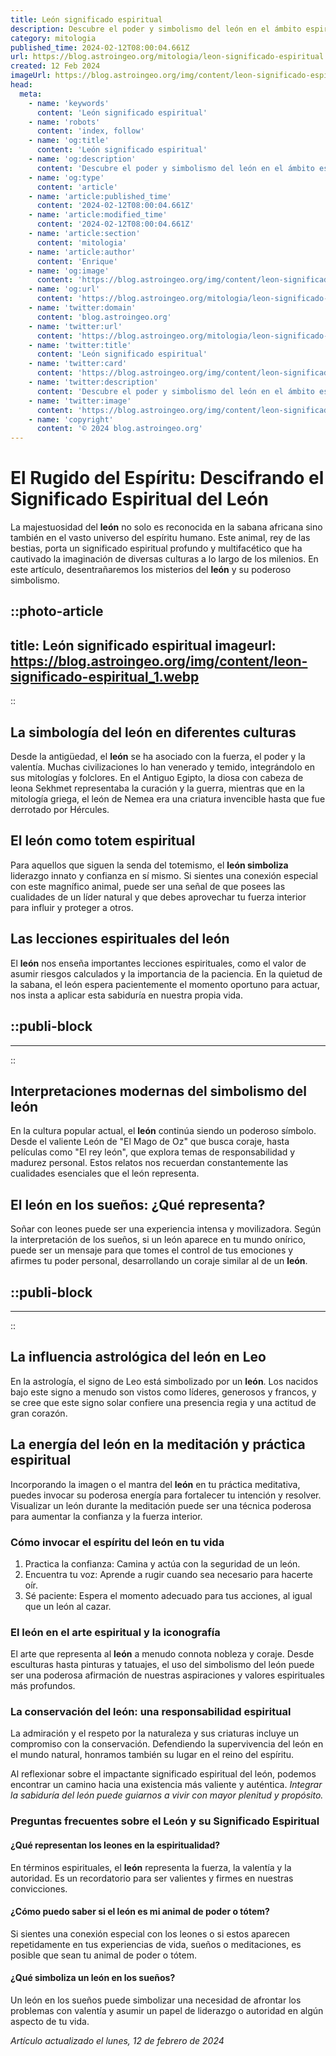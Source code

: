```yaml
---
title: León significado espiritual
description: Descubre el poder y simbolismo del león en el ámbito espiritual. Encuentra guía e inspiración en su majestuosidad y fuerza interior.
category: mitologia
published_time: 2024-02-12T08:00:04.661Z
url: https://blog.astroingeo.org/mitologia/leon-significado-espiritual
created: 12 Feb 2024
imageUrl: https://blog.astroingeo.org/img/content/leon-significado-espiritual_1.webp
head:
  meta:
    - name: 'keywords'
      content: 'León significado espiritual'
    - name: 'robots'
      content: 'index, follow'
    - name: 'og:title'
      content: 'León significado espiritual'
    - name: 'og:description'
      content: 'Descubre el poder y simbolismo del león en el ámbito espiritual. Encuentra guía e inspiración en su majestuosidad y fuerza interior.'
    - name: 'og:type'
      content: 'article'
    - name: 'article:published_time'
      content: '2024-02-12T08:00:04.661Z'
    - name: 'article:modified_time'
      content: '2024-02-12T08:00:04.661Z'
    - name: 'article:section'
      content: 'mitologia'
    - name: 'article:author'
      content: 'Enrique'
    - name: 'og:image'
      content: 'https://blog.astroingeo.org/img/content/leon-significado-espiritual_1.webp'
    - name: 'og:url'
      content: 'https://blog.astroingeo.org/mitologia/leon-significado-espiritual'
    - name: 'twitter:domain'
      content: 'blog.astroingeo.org'
    - name: 'twitter:url'
      content: 'https://blog.astroingeo.org/mitologia/leon-significado-espiritual'
    - name: 'twitter:title'
      content: 'León significado espiritual'
    - name: 'twitter:card'
      content: 'https://blog.astroingeo.org/img/content/leon-significado-espiritual_1.webp'
    - name: 'twitter:description'
      content: 'Descubre el poder y simbolismo del león en el ámbito espiritual. Encuentra guía e inspiración en su majestuosidad y fuerza interior.'
    - name: 'twitter:image'
      content: 'https://blog.astroingeo.org/img/content/leon-significado-espiritual_1.webp'
    - name: 'copyright'
      content: '© 2024 blog.astroingeo.org'
---
```

# El Rugido del Espíritu: Descifrando el Significado Espiritual del León

La majestuosidad del **león** no solo es reconocida en la sabana africana sino también en el vasto universo del espíritu humano. Este animal, rey de las bestias, porta un significado espiritual profundo y multifacético que ha cautivado la imaginación de diversas culturas a lo largo de los milenios. En este artículo, desentrañaremos los misterios del **león** y su poderoso simbolismo.


::photo-article
---
title: León significado espiritual
imageurl: https://blog.astroingeo.org/img/content/leon-significado-espiritual_1.webp
---
::



## La simbología del león en diferentes culturas

Desde la antigüedad, el **león** se ha asociado con la fuerza, el poder y la valentía. Muchas civilizaciones lo han venerado y temido, integrándolo en sus mitologías y folclores. En el Antiguo Egipto, la diosa con cabeza de leona Sekhmet representaba la curación y la guerra, mientras que en la mitología griega, el león de Nemea era una criatura invencible hasta que fue derrotado por Hércules.

## El león como totem espiritual

Para aquellos que siguen la senda del totemismo, el **león simboliza** liderazgo innato y confianza en sí mismo. Si sientes una conexión especial con este magnífico animal, puede ser una señal de que posees las cualidades de un líder natural y que debes aprovechar tu fuerza interior para influir y proteger a otros.

## Las lecciones espirituales del león

El **león** nos enseña importantes lecciones espirituales, como el valor de asumir riesgos calculados y la importancia de la paciencia. En la quietud de la sabana, el león espera pacientemente el momento oportuno para actuar, nos insta a aplicar esta sabiduría en nuestra propia vida.


  ::publi-block
  ---
  ---
  ::
  
  

## Interpretaciones modernas del simbolismo del león

En la cultura popular actual, el **león** continúa siendo un poderoso símbolo. Desde el valiente León de "El Mago de Oz" que busca coraje, hasta películas como "El rey león", que explora temas de responsabilidad y madurez personal. Estos relatos nos recuerdan constantemente las cualidades esenciales que el león representa.

## El león en los sueños: ¿Qué representa?

Soñar con leones puede ser una experiencia intensa y movilizadora. Según la interpretación de los sueños, si un león aparece en tu mundo onírico, puede ser un mensaje para que tomes el control de tus emociones y afirmes tu poder personal, desarrollando un coraje similar al de un **león**.


  ::publi-block
  ---
  ---
  ::
  
  

## La influencia astrológica del león en Leo

En la astrología, el signo de Leo está simbolizado por un **león**. Los nacidos bajo este signo a menudo son vistos como líderes, generosos y francos, y se cree que este signo solar confiere una presencia regia y una actitud de gran corazón. 

## La energía del león en la meditación y práctica espiritual

Incorporando la imagen o el mantra del **león** en tu práctica meditativa, puedes invocar su poderosa energía para fortalecer tu intención y resolver. Visualizar un león durante la meditación puede ser una técnica poderosa para aumentar la confianza y la fuerza interior.

### Cómo invocar el espíritu del león en tu vida

1. Practica la confianza: Camina y actúa con la seguridad de un león.
2. Encuentra tu voz: Aprende a rugir cuando sea necesario para hacerte oír.
3. Sé paciente: Espera el momento adecuado para tus acciones, al igual que un león al cazar.

### El león en el arte espiritual y la iconografía

El arte que representa al **león** a menudo connota nobleza y coraje. Desde esculturas hasta pinturas y tatuajes, el uso del simbolismo del león puede ser una poderosa afirmación de nuestras aspiraciones y valores espirituales más profundos.

### La conservación del león: una responsabilidad espiritual

La admiración y el respeto por la naturaleza y sus criaturas incluye un compromiso con la conservación. Defendiendo la supervivencia del león en el mundo natural, honramos también su lugar en el reino del espíritu.

Al reflexionar sobre el impactante significado espiritual del león, podemos encontrar un camino hacia una existencia más valiente y auténtica. *Integrar la sabiduría del león puede guiarnos a vivir con mayor plenitud y propósito.*

### Preguntas frecuentes sobre el León y su Significado Espiritual

#### ¿Qué representan los leones en la espiritualidad?
En términos espirituales, el **león** representa la fuerza, la valentía y la autoridad. Es un recordatorio para ser valientes y firmes en nuestras convicciones.

#### ¿Cómo puedo saber si el león es mi animal de poder o tótem?
Si sientes una conexión especial con los leones o si estos aparecen repetidamente en tus experiencias de vida, sueños o meditaciones, es posible que sean tu animal de poder o tótem.

#### ¿Qué simboliza un león en los sueños?
Un león en los sueños puede simbolizar una necesidad de afrontar los problemas con valentía y asumir un papel de liderazgo o autoridad en algún aspecto de tu vida.

_Artículo actualizado el lunes, 12 de febrero de 2024_